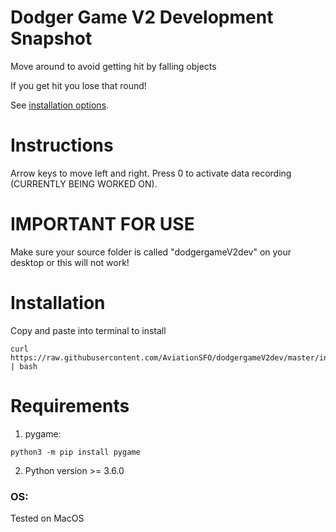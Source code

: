 # Dodger Game V2 Development Snapshot
Move around to avoid getting hit by falling objects

If you get hit you lose that round!

See [installation options](#installation).
# Instructions
Arrow keys to move left and right. Press 0 to activate data recording (CURRENTLY BEING WORKED ON).

# IMPORTANT FOR USE
Make sure your source folder is called "dodgergameV2dev" on your desktop or this will not work!

# Installation
Copy and paste into terminal to install
```shell
curl https://raw.githubusercontent.com/AviationSFO/dodgergameV2dev/master/install.sh | bash
```
# Requirements
1. pygame:
```shell
python3 -m pip install pygame
```
2. Python version >= 3.6.0
### OS:
Tested on MacOS
